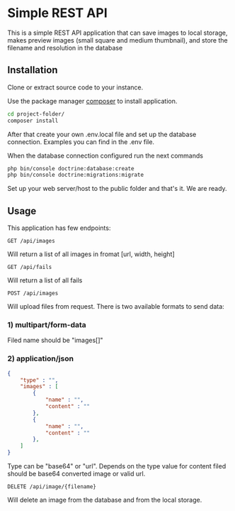 # Simple REST API

This is a simple REST API application that can save images to local storage, makes preview images (small square and medium thumbnail), and store the filename and resolution in the database

## Installation

Clone or extract source code to your instance.

Use the package manager [composer](https://getcomposer.org/) to install application.

```bash
cd project-folder/
composer install
```
After that create your own .env.local file and set up the database connection. Examples you can find in the .env file.

When the database connection configured run the next commands
```bash
php bin/console doctrine:database:create
php bin/console doctrine:migrations:migrate
```
Set up your web server/host to the public folder and that's it. We are ready.

## Usage
This application has few endpoints:
```http request
GET /api/images
```
Will return a list of all images in fromat [url, width, height]

```http request
GET /api/fails
```
Will return a list of all fails

```http request
POST /api/images
```
Will upload files from request.
There is two available formats to send data:
### 1) multipart/form-data
Filed name should be "images[]"

### 2) application/json
```json
{
	"type" : "",
	"images" : [
		{
			"name" : "",
			"content" : ""		
		},
		{
			"name" : "",
			"content" : ""	
		},
	]
}
```
Type can be "base64" or "url". Depends on the type value for content filed should be base64 converted image or valid url.
```http request
DELETE /api/image/{filename}
```
Will delete an image from the database and from the local storage. 